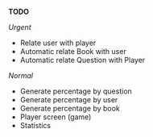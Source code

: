 **TODO**

*Urgent*
- Relate user with player
- Automatic relate Book with user
- Automatic relate Question with Player

*Normal*
- Generate percentage by question
- Generate percentage by user
- Generate percentage by book
- Player screen (game)
- Statistics
